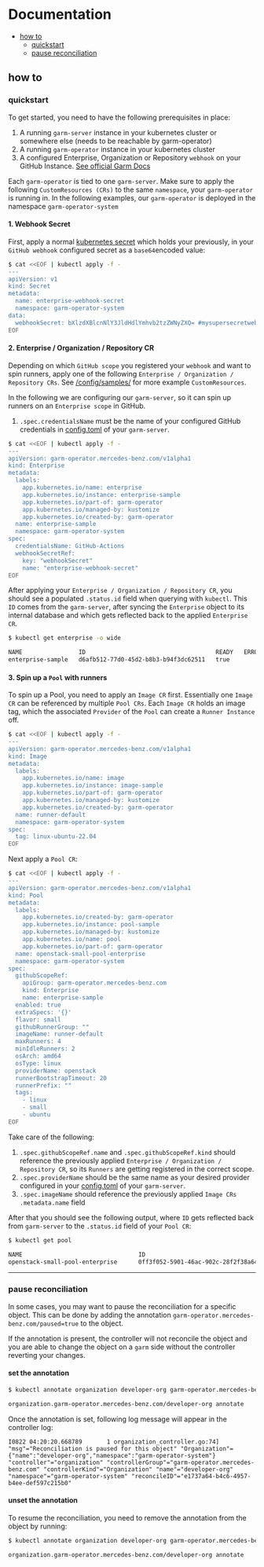 <!-- SPDX-License-Identifier: MIT -->

# Documentation

<!-- toc -->
- [how to](#how-to)
  - [quickstart](#quickstart)
  - [pause reconciliation](#pause-reconciliation)
<!-- /toc -->

## how to

### quickstart

To get started, you need to have the following prerequisites in place:
1. A running `garm-server` instance in your kubernetes cluster or somewhere else (needs to be reachable by garm-operator)
2. A running `garm-operator` instance in your kubernetes cluster
3. A configured Enterprise, Organization or Repository `webhook` on your GitHub Instance. [See official Garm Docs](https://github.com/cloudbase/garm/blob/main/doc/webhooks.md)

Each `garm-operator` is tied to one `garm-server`. Make sure to apply the following `CustomResources (CRs)` to the same `namespace`, your `garm-operator` is running in. 
In the following examples, our `garm-operator` is deployed in the namespace `garm-operator-system`

#### 1. Webhook Secret
First, apply a normal [kubernetes secret](https://kubernetes.io/docs/concepts/configuration/secret/) which holds your previously, in your `GitHub webhook` configured secret as a `base64`encoded value:
```bash
$ cat <<EOF | kubectl apply -f -
---
apiVersion: v1
kind: Secret
metadata:
  name: enterprise-webhook-secret
  namespace: garm-operator-system
data:
  webhookSecret: bXlzdXBlcnNlY3JldHdlYmhvb2tzZWNyZXQ= #mysupersecretwebhooksecret
EOF
```

#### 2. Enterprise / Organization / Repository CR
Depending on which `GitHub scope` you registered your `webhook` and want to spin runners, apply one of the following `Enterprise / Organization / Repository CRs`.
See [/config/samples/](../config/samples) for more example `CustomResources`.

In the following we are configuring our `garm-server`, so it can spin up runners on an `Enterprise scope` in GitHub.
1. `.spec.credentialsName` must be the name of your configured GitHub credentials in [config.toml](https://github.com/cloudbase/garm/blob/main/doc/github_credentials.md?plain=1#L25) of your `garm-server`.
```bash
$ cat <<EOF | kubectl apply -f -
---
apiVersion: garm-operator.mercedes-benz.com/v1alpha1
kind: Enterprise
metadata:
  labels:
    app.kubernetes.io/name: enterprise
    app.kubernetes.io/instance: enterprise-sample
    app.kubernetes.io/part-of: garm-operator
    app.kubernetes.io/managed-by: kustomize
    app.kubernetes.io/created-by: garm-operator
  name: enterprise-sample
  namespace: garm-operator-system
spec:
  credentialsName: GitHub-Actions
  webhookSecretRef:
    key: "webhookSecret"
    name: "enterprise-webhook-secret"
EOF
```

After applying your `Enterprise / Organization / Repository CR`, you should see a populated `.status.id` field when querying with `kubectl`. 
This `ID` comes from the `garm-server`, after syncing the `Enterprise` object to its internal database and which gets reflected back to the applied `Enterprise CR`.
```bash
$ kubectl get enterprise -o wide

NAME                ID                                     READY   ERROR   AGE
enterprise-sample   d6afb512-77d0-45d2-b8b3-b94f3dc62511   true            1m
```

#### 3. Spin up a `Pool` with runners
To spin up a Pool, you need to apply an `Image CR` first. Essentially one `Image CR` can be referenced by multiple `Pool CRs`. Each `Image CR` holds an image tag, which
the associated `Provider` of the `Pool` can create a `Runner Instance` off.

```bash
$ cat <<EOF | kubectl apply -f -
---
apiVersion: garm-operator.mercedes-benz.com/v1alpha1
kind: Image
metadata:
  labels:
    app.kubernetes.io/name: image
    app.kubernetes.io/instance: image-sample
    app.kubernetes.io/part-of: garm-operator
    app.kubernetes.io/managed-by: kustomize
    app.kubernetes.io/created-by: garm-operator
  name: runner-default
  namespace: garm-operator-system
spec:
  tag: linux-ubuntu-22.04
EOF
```

Next apply a `Pool CR`:
```bash
$ cat <<EOF | kubectl apply -f -
---
apiVersion: garm-operator.mercedes-benz.com/v1alpha1
kind: Pool
metadata:
  labels:
    app.kubernetes.io/created-by: garm-operator
    app.kubernetes.io/instance: pool-sample
    app.kubernetes.io/managed-by: kustomize
    app.kubernetes.io/name: pool
    app.kubernetes.io/part-of: garm-operator
  name: openstack-small-pool-enterprise
  namespace: garm-operator-system
spec:
  githubScopeRef:
    apiGroup: garm-operator.mercedes-benz.com
    kind: Enterprise
    name: enterprise-sample
  enabled: true
  extraSpecs: '{}'
  flavor: small
  githubRunnerGroup: ""
  imageName: runner-default
  maxRunners: 4
  minIdleRunners: 2
  osArch: amd64
  osType: linux
  providerName: openstack
  runnerBootstrapTimeout: 20
  runnerPrefix: ""
  tags:
    - linux
    - small
    - ubuntu
EOF
```
Take care of the following:
1. `.spec.githubScopeRef.name` and `.spec.githubScopeRef.kind` should reference the previously applied `Enterprise / Organization / Repository CR`, so its `Runners` are getting registered in the correct scope.
2. `.spec.providerName` should be the same name as your desired provider configured in your [config.toml](https://github.com/cloudbase/garm/blob/main/doc/providers.md?plain=1#L26) of your `garm-server`.
3. `.spec.imageName` should reference the previously applied `Image CRs` `.metadata.name` field

After that you should see the following output, where `ID` gets reflected back from `garm-server` to the `.status.id` field of your `Pool CR`:

```bash
$ kubectl get pool

NAME                                 ID                                     MINIDLERUNNERS   MAXRUNNERS   AGE
openstack-small-pool-enterprise      0ff3f052-5901-46ac-902c-28f2f38a64ec   2                4            1m
```

---

### pause reconciliation

In some cases, you may want to pause the reconciliation for a specific object.
This can be done by adding the annotation `garm-operator.mercedes-benz.com/paused=true` to the object.

If the annotation is present, the controller will not reconcile the object and you are able to change the object on a `garm` side without the controller reverting your changes.

#### set the annotation

```bash
$ kubectl annotate organization developer-org garm-operator.mercedes-benz.com/paused=true

organization.garm-operator.mercedes-benz.com/developer-org annotate
```

Once the annotation is set, following log message will appear in the controller log:

```
I0822 04:20:20.668789       1 organization_controller.go:74]  "msg"="Reconciliation is paused for this object" "Organization"={"name":"developer-org","namespace":"garm-operator-system"} "controller"="organization" "controllerGroup"="garm-operator.mercedes-benz.com" "controllerKind"="Organization" "name"="developer-org" "namespace"="garm-operator-system" "reconcileID"="e1737a64-b4c6-4957-b4ee-def597c215b0"
```

#### unset the annotation

To resume the reconciliation, you need to remove the annotation from the object by running:

```bash
$ kubectl annotate organization developer-org garm-operator.mercedes-benz.com/paused-

organization.garm-operator.mercedes-benz.com/developer-org annotate
```
